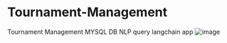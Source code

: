 # Tournament-Management
Tournament Management MYSQL DB NLP query langchain app
![image](https://github.com/user-attachments/assets/374fbf68-2c2f-487e-8ccd-4a29ae8909b4)
